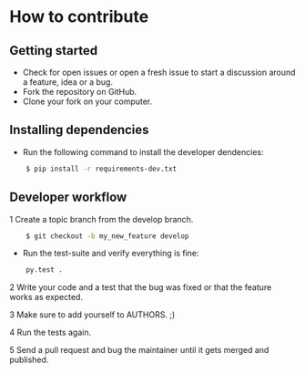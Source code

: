 How to contribute
=================

Getting started
---------------

* Check for open issues or open a fresh issue to start a discussion around a feature, idea or a bug.
* Fork the repository on GitHub.
* Clone your fork on your computer.


Installing dependencies
-----------------------

* Run the following command to install the developer dendencies:
```bash
    $ pip install -r requirements-dev.txt
```

Developer workflow
------------------

1 Create a topic branch from the develop branch.
```bash
    $ git checkout -b my_new_feature develop
```
* Run the test-suite and verify everything is fine:
```bash
    py.test .
```

2 Write your code and a test that the bug was fixed or that the feature works as expected.

3 Make sure to add yourself to AUTHORS. ;)

4 Run the tests again. 

5 Send a pull request and bug the maintainer until it gets merged and published.

